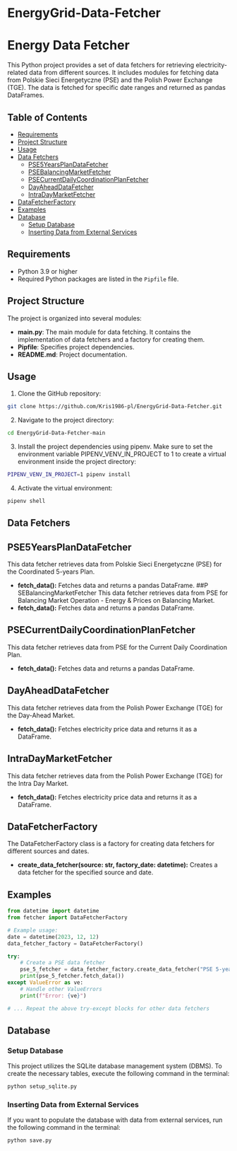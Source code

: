 # EnergyGrid-Data-Fetcher
# Energy Data Fetcher

This Python project provides a set of data fetchers for retrieving electricity-related data from different sources. It includes modules for fetching data from Polskie Sieci Energetyczne (PSE) and the Polish Power Exchange (TGE). The data is fetched for specific date ranges and returned as pandas DataFrames.

## Table of Contents

- [Requirements](#requirements)
- [Project Structure](#project-structure)
- [Usage](#usage)
- [Data Fetchers](#data-fetchers)
  - [PSE5YearsPlanDataFetcher](#pse5yearsplandatafetcher)
  - [PSEBalancingMarketFetcher](#psebalancingmarketfetcher)
  - [PSECurrentDailyCoordinationPlanFetcher](#psecurrentdailycoordinationplanfetcher)
  - [DayAheadDataFetcher](#dayaheaddatafetcher)
  - [IntraDayMarketFetcher](#intradaymarketfetcher)
- [DataFetcherFactory](#datafetcherfactory)
- [Examples](#examples)
- [Database](#database)
  - [Setup Database](#setup-database)
  - [Inserting Data from External Services](#inserting-data-from-external-services)
## Requirements

- Python 3.9 or higher
- Required Python packages are listed in the `Pipfile` file.

## Project Structure

The project is organized into several modules:

- **main.py**: The main module for data fetching. It contains the implementation of data fetchers and a factory for creating them.
- **Pipfile**: Specifies project dependencies.
- **README.md**: Project documentation.

## Usage
1. Clone the GitHub repository:<br>
```bash
git clone https://github.com/Kris1986-pl/EnergyGrid-Data-Fetcher.git
```
2. Navigate to the project directory:
```bash
cd EnergyGrid-Data-Fetcher-main
```
3. Install the project dependencies using pipenv. Make sure to set the environment variable PIPENV_VENV_IN_PROJECT to 1 to create a virtual environment inside the project directory:
```bash
PIPENV_VENV_IN_PROJECT=1 pipenv install
```
4. Activate the virtual environment:
```bash
pipenv shell
```

## Data Fetchers

## PSE5YearsPlanDataFetcher
This data fetcher retrieves data from Polskie Sieci Energetyczne (PSE) for the Coordinated 5-years Plan.
* **fetch_data():** Fetches data and returns a pandas DataFrame.
##P SEBalancingMarketFetcher
This data fetcher retrieves data from PSE for Balancing Market Operation - Energy & Prices on Balancing Market.
* **fetch_data():** Fetches data and returns a pandas DataFrame.
## PSECurrentDailyCoordinationPlanFetcher
This data fetcher retrieves data from PSE for the Current Daily Coordination Plan.
* **fetch_data():** Fetches data and returns a pandas DataFrame.
## DayAheadDataFetcher
This data fetcher retrieves data from the Polish Power Exchange (TGE) for the Day-Ahead Market.
* **fetch_data():** Fetches electricity price data and returns it as a DataFrame.
## IntraDayMarketFetcher
This data fetcher retrieves data from the Polish Power Exchange (TGE) for the Intra Day Market.
* **fetch_data():** Fetches electricity price data and returns it as a DataFrame.
## DataFetcherFactory
The DataFetcherFactory class is a factory for creating data fetchers for different sources and dates.
* **create_data_fetcher(source: str, factory_date: datetime):** Creates a data fetcher for the specified source and date.
## Examples

```python
from datetime import datetime
from fetcher import DataFetcherFactory

# Example usage:
date = datetime(2023, 12, 12)
data_fetcher_factory = DataFetcherFactory()

try:
    # Create a PSE data fetcher
    pse_5_fetcher = data_fetcher_factory.create_data_fetcher("PSE 5-years Plan", date)
    print(pse_5_fetcher.fetch_data())
except ValueError as ve:
    # Handle other ValueErrors
    print(f"Error: {ve}")

# ... Repeat the above try-except blocks for other data fetchers

```
## Database

### Setup Database
This project utilizes the SQLite database management system (DBMS). To create the necessary tables, execute the following command in the terminal:

```bash
python setup_sqlite.py
```
### Inserting Data from External Services
If you want to populate the database with data from external services, run the following command in the terminal:
```bash
python save.py
```
